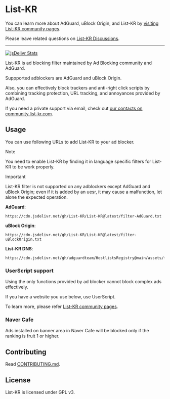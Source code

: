 # List-KR

You can learn more about AdGuard, uBlock Origin, and List-KR by [visiting List-KR community pages](https://community.list-kr.com).

Please leave related questions on [List-KR Discussions](https://github.com/List-KR/List-KR/discussions).

---

[![jsDelivr Stats](https://data.jsdelivr.com/v1/package/gh/List-KR/List-KR/badge)](https://www.jsdelivr.com/package/gh/List-KR/List-KR)

List-KR is ad blocking filter maintained by Ad Blocking community and AdGuard.

Suppported adblockers are AdGuard and uBlock Origin.

Also, you can effectively block trackers and anti-right click scripts by combining tracking protection, URL tracking, and annoyances provided by AdGuard.

If you need a private support via email, check out [our contacts on community.list-kr.com](https://community.list-kr.com/docs/).

## Usage

You can use following URLs to add List-KR to your ad blocker.

> [!NOTE]
> You need to enable List-KR by finding it in language specific filters for List-KR to be work properly.

> [!IMPORTANT]
> List-KR filter is not supported on any adblockers except AdGuard and uBlock Origin; even if it is added by an uesr, it may cause a malfunction, let alone the expected operation.

**AdGuard**:
```
https://cdn.jsdelivr.net/gh/List-KR/List-KR@latest/filter-AdGuard.txt
```
**uBlock Origin**:
```
https://cdn.jsdelivr.net/gh/List-KR/List-KR@latest/filter-uBlockOrigin.txt
```

**List-KR DNS**:
```
https://cdn.jsdelivr.net/gh/adguardteam/HostlistsRegistry@main/assets/filter_25.txt
```

### UserScript support

Using the only functions provided by ad blocker cannot block complex ads effectively.

If you have a website you use below, use UserScript.

To learn more, please refer [List-KR community pages](https://community.list-kr.com).

### Naver Cafe

Ads installed on banner area in Naver Cafe will be blocked only if the ranking is fruit 1 or higher.

## Contributing

Read [CONTRIBUTING.md](https://github.com/List-KR/List-KR/blob/master/CONTRIBUTING.md).

## License

List-KR is licensed under GPL v3.
